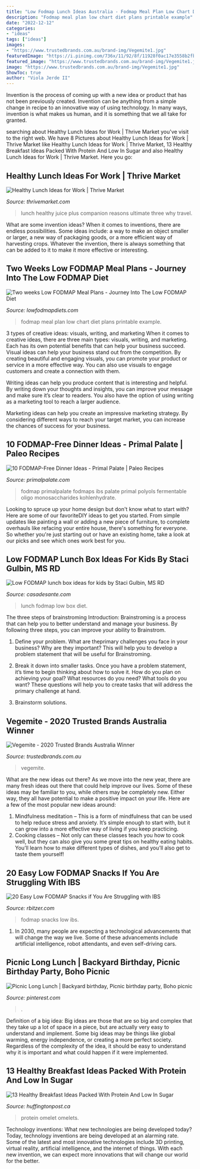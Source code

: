 ```yaml
---
title: "Low Fodmap Lunch Ideas Australia - Fodmap Meal Plan Low Chart Diet Plans Printable Example"
description: "Fodmap meal plan low chart diet plans printable example"
date: "2022-12-12"
categories:
- "ideas"
tags: ["ideas"]
images:
- "https://www.trustedbrands.com.au/brand-img/Vegemite1.jpg"
featuredImage: "https://i.pinimg.com/736x/11/92/8f/11928f0ac17e3558b2fbe01acec8ae7a.jpg"
featured_image: "https://www.trustedbrands.com.au/brand-img/Vegemite1.jpg"
image: "https://www.trustedbrands.com.au/brand-img/Vegemite1.jpg"
ShowToc: true
author: "Viola Jerde II"
---
```



Invention is the process of coming up with a new idea or product that has not been previously created. Invention can be anything from a simple change in recipe to an innovative way of using technology. In many ways, invention is what makes us human, and it is something that we all take for granted.

	

		
searching about Healthy Lunch Ideas for Work | Thrive Market you've visit to the right web. We have 8 Pictures about Healthy Lunch Ideas for Work | Thrive Market like Healthy Lunch Ideas for Work | Thrive Market, 13 Healthy Breakfast Ideas Packed With Protein And Low In Sugar and also Healthy Lunch Ideas for Work | Thrive Market. Here you go:
		
    
## Healthy Lunch Ideas For Work | Thrive Market

<img loading=lazy src="https://img.thrivemarket.com/wp/wp-content/uploads/2017/01/healthylunch.blog_.jpeg" onerror="this.onerror=null;this.src='https://tse2.mm.bing.net/th?id=OIP.ui9CCeYvwPuR1AD9gM7muAHaEU&amp;pid=15.1';" alt="Healthy Lunch Ideas for Work | Thrive Market">

_Source: thrivemarket.com_

>lunch healthy juice plus companion reasons ultimate three why travel. 

	

What are some invention ideas?
When it comes to inventions, there are endless possibilities. Some ideas include: a way to make an object smaller or larger, a new way of packaging goods, or a more efficient way of harvesting crops. Whatever the invention, there is always something that can be added to it to make it more effective or interesting.

    
## Two Weeks Low FODMAP Meal Plans - Journey Into The Low FODMAP Diet

<img loading=lazy src="https://www.lowfodmapdiets.com/wp-content/uploads/2016/03/Meal-Plan-300x208.jpg" onerror="this.onerror=null;this.src='https://tse2.mm.bing.net/th?id=OIP.Q0xWTdxM2Jqn1ltGMaOlzAHaFI&amp;pid=15.1';" alt="Two weeks Low FODMAP Meal Plans - Journey Into The Low FODMAP Diet">

_Source: lowfodmapdiets.com_

>fodmap meal plan low chart diet plans printable example. 

	

3 types of creative ideas: visuals, writing, and marketing
When it comes to creative ideas, there are three main types: visuals, writing, and marketing. Each has its own potential benefits that can help your business succeed.
Visual ideas can help your business stand out from the competition. By creating beautiful and engaging visuals, you can promote your product or service in a more effective way. You can also use visuals to engage customers and create a connection with them.

Writing ideas can help you produce content that is interesting and helpful. By writing down your thoughts and insights, you can improve your message and make sure it’s clear to readers. You also have the option of using writing as a marketing tool to reach a larger audience.

Marketing ideas can help you create an impressive marketing strategy. By considering different ways to reach your target market, you can increase the chances of success for your business.

    
## 10 FODMAP-Free Dinner Ideas - Primal Palate | Paleo Recipes

<img loading=lazy src="https://www.primalpalate.com/wp-content/uploads/2014/11/FODMAP_edited-11-768x1097.jpg" onerror="this.onerror=null;this.src='https://tse4.mm.bing.net/th?id=OIP.1YJl2s_1Nb8JnrDpLQp0TwHaKl&amp;pid=15.1';" alt="10 FODMAP-Free Dinner Ideas - Primal Palate | Paleo Recipes">

_Source: primalpalate.com_

>fodmap primalpalate fodmaps ibs palate primal polyols fermentable oligo monosaccharides kohlenhydrate. 

	

Looking to spruce up your home design but don't know what to start with? Here are some of our favoriteDIY ideas to get you started. From simple updates like painting a wall or adding a new piece of furniture, to complete overhauls like refacing your entire house, there's something for everyone. So whether you're just starting out or have an existing home, take a look at our picks and see which ones work best for you.

    
## Low FODMAP Lunch Box Ideas For Kids By Staci Gulbin, MS RD

<img loading=lazy src="http://cdn.shopify.com/s/files/1/1290/8193/articles/2234232_1024x1024.jpg?v=1545268770" onerror="this.onerror=null;this.src='https://tse2.mm.bing.net/th?id=OIP.fg0QEgMyNCVVFossfKB3EQAAAA&amp;pid=15.1';" alt="Low FODMAP lunch box ideas for kids by Staci Gulbin, MS RD">

_Source: casadesante.com_

>lunch fodmap low box diet. 

	

The three steps of brainstroming
Introduction:
Brainstroming is a process that can help you to better understand and manage your business. By following three steps, you can improve your ability to Brainstrom.

1. Define your problem. What are theprimary challenges you face in your business? Why are they important? This will help you to develop a problem statement that will be useful for Brainstroming.

2. Break it down into smaller tasks. Once you have a problem statement, it’s time to begin thinking about how to solve it. How do you plan on achieving your goal? What resources do you need? What tools do you want? These questions will help you to create tasks that will address the primary challenge at hand.

3. Brainstorm solutions.

    
## Vegemite - 2020 Trusted Brands Australia Winner

<img loading=lazy src="https://www.trustedbrands.com.au/brand-img/Vegemite1.jpg" onerror="this.onerror=null;this.src='https://tse1.mm.bing.net/th?id=OIP.UvrbHev9l7DlUVzzoxwWRwHaJS&amp;pid=15.1';" alt="Vegemite - 2020 Trusted Brands Australia Winner">

_Source: trustedbrands.com.au_

>vegemite. 

	

What are the new ideas out there?
As we move into the new year, there are many fresh ideas out there that could help improve our lives. Some of these ideas may be familiar to you, while others may be completely new. Either way, they all have potential to make a positive impact on your life. Here are a few of the most popular new ideas around: 
1. Mindfulness meditation – This is a form of mindfulness that can be used to help reduce stress and anxiety. It’s simple enough to start with, but it can grow into a more effective way of living if you keep practicing. 
2. Cooking classes – Not only can these classes teach you how to cook well, but they can also give you some great tips on healthy eating habits. You’ll learn how to make different types of dishes, and you’ll also get to taste them yourself!

    
## 20 Easy Low FODMAP Snacks If You Are Struggling With IBS

<img loading=lazy src="https://rbitzer.com/wp-content/uploads/2019/09/IMG_0907.jpg" onerror="this.onerror=null;this.src='https://tse1.mm.bing.net/th?id=OIP.9dsP5Odt-Cx_KcZceeWeZQHaJ4&amp;pid=15.1';" alt="20 Easy Low FODMAP Snacks if You Are Struggling with IBS">

_Source: rbitzer.com_

>fodmap snacks low ibs. 

	

1. In 2030, many people are expecting a technological advancements that will change the way we live. Some of these advancements include artificial intelligence, robot attendants, and even self-driving cars. 

    
## Picnic Long Lunch | Backyard Birthday, Picnic Birthday Party, Boho Picnic

<img loading=lazy src="https://i.pinimg.com/736x/11/92/8f/11928f0ac17e3558b2fbe01acec8ae7a.jpg" onerror="this.onerror=null;this.src='https://tse3.mm.bing.net/th?id=OIP.ETBfHwQjy0ah4SZahhVROwHaJH&amp;pid=15.1';" alt="Picnic Long Lunch | Backyard birthday, Picnic birthday party, Boho picnic">

_Source: pinterest.com_

>. 

	

Definition of a big idea:
Big ideas are those that are so big and complex that they take up a lot of space in a piece, but are actually very easy to understand and implement. Some big ideas may be things like global warming, energy independence, or creating a more perfect society. Regardless of the complexity of the idea, it should be easy to understand why it is important and what could happen if it were implemented.

    
## 13 Healthy Breakfast Ideas Packed With Protein And Low In Sugar

<img loading=lazy src="http://i.huffpost.com/gen/2919834/images/o-HEALTHY-BREAKFAST-IDEAS-facebook.jpg" onerror="this.onerror=null;this.src='https://tse4.mm.bing.net/th?id=OIP.wsJ_lIqk6Mmq2S0lUP8o0QHaDt&amp;pid=15.1';" alt="13 Healthy Breakfast Ideas Packed With Protein And Low In Sugar">

_Source: huffingtonpost.ca_

>protein omelet omelets. 

	

Technology inventions: What new technologies are being developed today?
Today, technology inventions are being developed at an alarming rate. Some of the latest and most innovative technologies include 3D printing, virtual reality, artificial intelligence, and the internet of things. With each new invention, we can expect more innovations that will change our world for the better.

